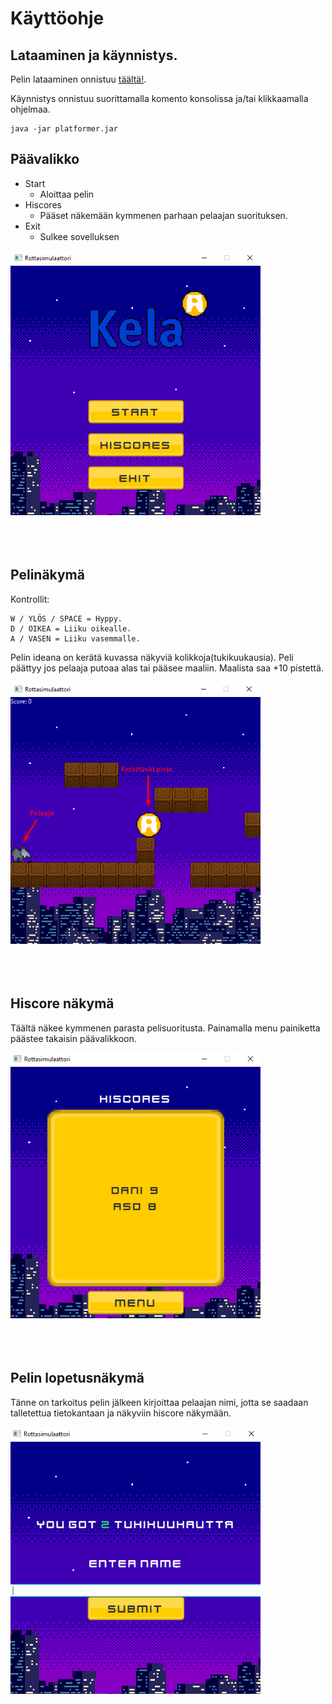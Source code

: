 # Käyttöohje

## Lataaminen ja käynnistys.
Pelin lataaminen onnistuu [täältä!](https://github.com/D3lux3/ot-harjoitustyo/releases/tag/).

Käynnistys onnistuu suorittamalla komento konsolissa ja/tai klikkaamalla ohjelmaa.

```
java -jar platformer.jar
```

## Päävalikko

- Start
  - Aloittaa pelin
- Hiscores
  - Pääset näkemään kymmenen parhaan pelaajan suorituksen.
- Exit
  - Sulkee sovelluksen

<img src="https://raw.githubusercontent.com/D3lux3/ot-harjoitustyo/master/documentation/menusc.png" width="400">

<br />
<br />
<br />
<br />


## Pelinäkymä
Kontrollit:
```
W / YLÖS / SPACE = Hyppy.
D / OIKEA = Liiku oikealle.
A / VASEN = Liiku vasemmalle.
```
Pelin ideana on kerätä kuvassa näkyviä kolikkoja(tukikuukausia).
Peli päättyy jos pelaaja putoaa alas tai pääsee maaliin. Maalista saa +10 pistettä.


<img src="https://raw.githubusercontent.com/D3lux3/ot-harjoitustyo/master/documentation/pelisc.png" width="400">


<br />
<br />
<br />
<br />

## Hiscore näkymä

Täältä näkee kymmenen parasta pelisuoritusta. Painamalla menu painiketta päästee takaisin päävalikkoon.

<img src="https://raw.githubusercontent.com/D3lux3/ot-harjoitustyo/master/documentation/hiscoresc.png" width="400">

<br />
<br />
<br />
<br />


## Pelin lopetusnäkymä

Tänne on tarkoitus pelin jälkeen kirjoittaa pelaajan nimi, jotta se saadaan talletettua tietokantaan ja näkyviin hiscore näkymään.

<img src="https://raw.githubusercontent.com/D3lux3/ot-harjoitustyo/master/documentation/endgamesc.png" width="400">
